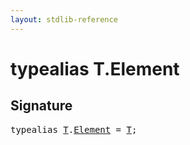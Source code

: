 ```yaml
---
layout: stdlib-reference
---
```


# typealias T\.Element

## Signature

<pre>
<span class='code_keyword'>typealias</span> <a href="index.md#typeparam-T" class="code_type">T</a>.<a href="element-0.md" class="code_type">Element</a> = <a href="index.md#typeparam-T" class="code_type">T</a>;
</pre>


<script>
// Fix .md links to .html when on ReadTheDocs
if (window.location.hostname.includes('readthedocs') || 
    window.location.hostname.includes('rtfd.io')) {
  document.addEventListener('DOMContentLoaded', function() {
    const links = document.querySelectorAll('a');
    links.forEach(link => {
      const href = link.getAttribute('href');
      if (href && href.includes('.md')) {
        // This regex will handle .md links with or without fragment identifiers or query parameters
        link.href = link.href.replace(/(.+)\.md(#[^?]*)?(\?.*)?$/, '$1.html$2$3');
      }
    });
  });
}
</script>
